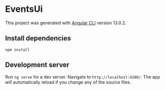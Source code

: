 # EventsUi

This project was generated with [Angular CLI](https://github.com/angular/angular-cli) version 13.0.2.

## Install dependencies

`npm install`

## Development server

Run `ng serve` for a dev server. Navigate to `http://localhost:4200/`. The app will automatically reload if you change any of the source files.
